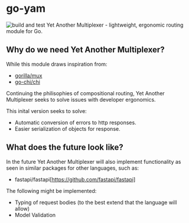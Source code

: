 # go-yam
![build and test](https://github.com/ndewet/go-yam/actions/workflows/go.yml/badge.svg)
Yet Another Multiplexer - lightweight, ergonomic routing module for Go.

## Why do we need Yet Another Multiplexer?

While this module draws inspiration from:
- [gorilla/mux](https://github.com/gorilla/mux)
- [go-chi/chi](https://github.com/go-chi/chi)

Continuing the philisophies of compositional routing, Yet Another Multiplexer seeks to solve issues with developer ergonomics. 

This inital version seeks to solve:
- Automatic conversion of errors to http responses.
- Easier serialization of objects for response.

## What does the future look like?

In the future Yet Another Multiplexer will also implement functionality as seen in similar packages for other languages, such as:
- fastapi/fastapi[https://github.com/fastapi/fastapi]

The following might be implemented:
- Typing of request bodies (to the best extend that the language will allow)
- Model Validation
